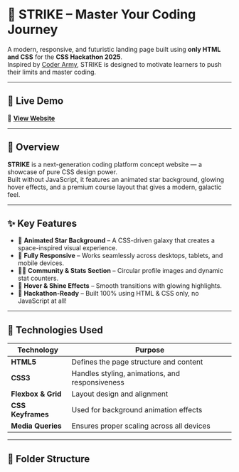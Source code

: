 # 🌌 STRIKE – Master Your Coding Journey  

A modern, responsive, and futuristic landing page built using **only HTML and CSS** for the **CSS Hackathon 2025**.  
Inspired by [Coder Army](https://coderarmy.in/), STRIKE is designed to motivate learners to push their limits and master coding.

---

## 🚀 Live Demo  

🔗 **[View Website](https://defense-2-nd-hackathon.vercel.app/)**  

---

## 🧠 Overview  

**STRIKE** is a next-generation coding platform concept website — a showcase of pure CSS design power.  
Built without JavaScript, it features an animated star background, glowing hover effects, and a premium course layout that gives a modern, galactic feel.

---

## ✨ Key Features  

- 🌠 **Animated Star Background** – A CSS-driven galaxy that creates a space-inspired visual experience.  
- 📱 **Fully Responsive** – Works seamlessly across desktops, tablets, and mobile devices.  
- 👨‍💻 **Community & Stats Section** – Circular profile images and dynamic stat counters.  
- 💎 **Hover & Shine Effects** – Smooth transitions with glowing highlights.  
- 🪩 **Hackathon-Ready** – Built 100% using HTML & CSS only, no JavaScript at all!  

---

## 🧩 Technologies Used  

| Technology | Purpose |
|-------------|----------|
| **HTML5** | Defines the page structure and content |
| **CSS3** | Handles styling, animations, and responsiveness |
| **Flexbox & Grid** | Layout design and alignment |
| **CSS Keyframes** | Used for background animation effects |
| **Media Queries** | Ensures proper scaling across all devices |

---

## 📁 Folder Structure  

